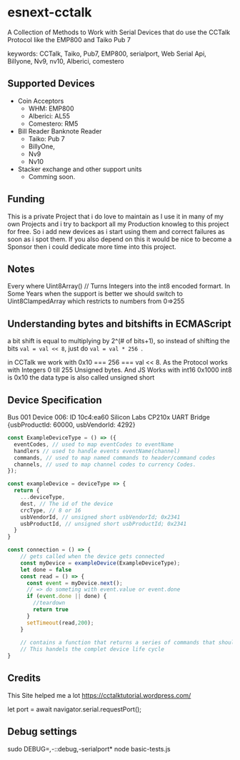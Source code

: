 # esnext-cctalk
A Collection of Methods to Work with Serial Devices that do use the CCTalk Protocol like the EMP800 and Taiko Pub 7

keywords: CCTalk, Taiko, Pub7, EMP800, serialport, Web Serial Api, Billyone, Nv9, nv10, Alberici, comestero

## Supported Devices
- Coin Acceptors
  - WHM: EMP800
  - Alberici: AL55
  - Comestero: RM5
- Bill Reader Banknote Reader 
  - Taiko: Pub 7
  - BillyOne, 
  - Nv9
  - Nv10
- Stacker exchange and other support units
  - Comming soon.


## Funding
This is a private Project that i do love to maintain as I use it in many of my own Projects and i try to backport all my Production knowleg to this project for free.
So i add new devices as i start using them and correct failures as soon as i spot them. If you also depend on this it would be nice to become a Sponsor then i could dedicate more time into this project.

## Notes
Every where Uint8Array() // Turns Integers into the int8 encoded formart.
In Some Years when the support is better we should switch to Uint8ClampedArray which restricts to numbers from 0=>255

## Understanding bytes and bitshifts in ECMAScript
a bit shift is equal to multiplying by 2^(# of bits+1), so instead of shifting the bits ```val = val << 8```,  just do ```val = val * 256 ```.

in CCTalk we work with 0x10 === 256 === val << 8. As the Protocol works with Integers 0 till 255 Unsigned bytes. And JS Works with int16 0x1000 int8 is 0x10 the data type is also called unsigned short




## Device Specification
Bus 001 Device 006: ID 10c4:ea60 Silicon Labs CP210x UART Bridge
{usbProductId: 60000, usbVendorId: 4292}

```js
const ExampleDeviceType = () => ({
  eventCodes, // used to map eventCodes to eventName
  handlers // used to handle events eventName(channel)
  commands, // used to map named commands to header/command codes
  channels, // used to map channel codes to currency Codes.
});

const exampleDevice = deviceType => {
  return {
    ...deviceType,
    dest, // The id of the device
    crcType, // 8 or 16 
    usbVendorId, // unsigned short usbVendorId; 0x2341
    usbProductId, // unsigned short usbProductId; 0x2341
  }
}

const connection = () => {
    // gets called when the device gets connected
    const myDevice = exampleDevice(ExampleDeviceType);
    let done = false
    const read = () => {
      const event = myDevice.next();
      // => do someting with event.value or event.done
      if (event.done || done) {
        //teardown
        return true
      }
      setTimeout(read,200);
    }
    
    // contains a function that returns a series of commands that should get executed
    // This handels the complet device life cycle
}

```

## Credits
This Site helped me a lot https://cctalktutorial.wordpress.com/

let port = await navigator.serial.requestPort();


## Debug settings
sudo DEBUG=*,-*::debug,-serialport* node basic-tests.js 
